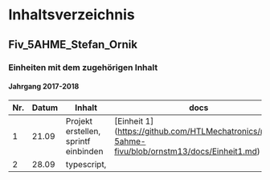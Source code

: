 # Inhaltsverzeichnis  
## Fiv_5AHME_Stefan_Ornik
### Einheiten mit dem zugehörigen Inhalt
#### Jahrgang 2017-2018

| Nr. | Datum |                  Inhalt                      |             docs             |       projects       |
|-----|-------|----------------------------------------------|------------------------------|----------------------|
|  1  | 21.09 |Projekt erstellen, sprintf einbinden          | [Einheit 1] (https://github.com/HTLMechatronics/m13-5ahme-fivu/blob/ornstm13/docs/Einheit1.md)                            |                      |
|  2  | 28.09 |typescript,                                   |                              |                      |
